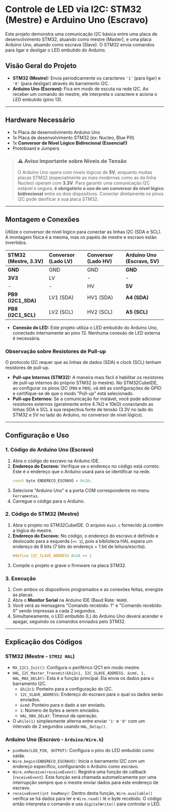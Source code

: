 # Controle de LED via I2C: STM32 (Mestre) e Arduino Uno (Escravo)

Este projeto demonstra uma comunicação I2C básica entre uma placa de desenvolvimento STM32, atuando como mestre (Master), e uma placa Arduino Uno, atuando como escrava (Slave). O STM32 envia comandos para ligar e desligar o LED embutido do Arduino.

## Visão Geral do Projeto

-   **STM32 (Mestre):** Envia periodicamente os caracteres `'1'` (para ligar) e `'0'` (para desligar) através do barramento I2C.
-   **Arduino Uno (Escravo):** Fica em modo de escuta na rede I2C. Ao receber um comando do mestre, ele interpreta o caractere e aciona o LED embutido (pino 13).

---

## Hardware Necessário

* 1x Placa de desenvolvimento Arduino Uno
* 1x Placa de desenvolvimento STM32 (ex: Nucleo, Blue Pill)
* 1x **Conversor de Nível Lógico Bidirecional (Essencial!)**
* Protoboard e Jumpers

> ### ⚠️ **Aviso Importante sobre Níveis de Tensão**
> O Arduino Uno opera com níveis lógicos de **5V**, enquanto muitas placas STM32 (especialmente as mais modernas como as da linha Nucleo) operam com **3.3V**. Para garantir uma comunicação I2C estável e segura, **é obrigatório o uso de um conversor de nível lógico bidirecional** entre os dois dispositivos. Conectar diretamente os pinos I2C pode danificar a sua placa STM32.

---

## Montagem e Conexões

Utilize o conversor de nível lógico para conectar as linhas I2C (SDA e SCL). A montagem física é a mesma, mas os papéis de mestre e escravo estão invertidos.

| STM32 (Mestre, 3.3V) | Conversor (Lado LV) | Conversor (Lado HV) | Arduino Uno (Escravo, 5V) |
| :------------------- | :------------------ | :------------------ | :------------------------ |
| **GND** | GND                 | GND                 | **GND** |
| **3V3** | LV                  | -                   | -                         |
| -                    | -                   | HV                  | **5V** |
| **PB9 (I2C1_SDA)** | LV1 (SDA)           | HV1 (SDA)           | **A4 (SDA)** |
| **PB8 (I2C1_SCL)** | LV2 (SCL)           | HV2 (SCL)           | **A5 (SCL)** |

* **Conexão do LED:** Este projeto utiliza o LED embutido do Arduino Uno, conectado internamente ao pino 13. Nenhuma conexão de LED externa é necessária.

### Observação sobre Resistores de Pull-up
O protocolo I2C requer que as linhas de dados (SDA) e clock (SCL) tenham resistores de pull-up.
* **Pull-ups Internos (STM32):** A maneira mais fácil é habilitar os resistores de pull-up internos do próprio STM32 (o mestre). No STM32CubeIDE, ao configurar os pinos I2C (`PB8` e `PB9`), vá até as configurações de GPIO e certifique-se de que o modo "Pull-up" está selecionado.
* **Pull-ups Externos:** Se a comunicação for instável, você pode adicionar resistores externos (geralmente entre 4.7kΩ e 10kΩ) conectando as linhas SDA e SCL à sua respectiva fonte de tensão (3.3V no lado do STM32 e 5V no lado do Arduino, no conversor de nível lógico).

---

## Configuração e Uso

### 1. Código do Arduino Uno (Escravo)

1.  Abra o código do escravo na Arduino IDE.
2.  **Endereço do Escravo:** Verifique se o endereço no código está correto. Este é o endereço que o Arduino usará para se identificar na rede.
    ```cpp
    const byte ENDERECO_ESCRAVO = 0x2A;
    ```
3.  Selecione "Arduino Uno" e a porta COM correspondente no menu `Ferramentas`.
4.  Carregue o código para o Arduino.

### 2. Código do STM32 (Mestre)

1.  Abra o projeto no STM32CubeIDE. O arquivo `main.c` fornecido já contém a lógica do mestre.
2.  **Endereço do Escravo:** No código, o endereço do escravo é definido e deslocado para a esquerda (`<< 1`), pois a biblioteca HAL espera um endereço de 8 bits (7 bits do endereço + 1 bit de leitura/escrita).
    ```c
    #define I2C_SLAVE_ADDRESS 0x2A << 1
    ```
3.  Compile o projeto e grave o firmware na placa STM32.

### 3. Execução

1.  Com ambos os dispositivos programados e as conexões feitas, energize as placas.
2.  Abra o **Monitor Serial** na Arduino IDE (Baud Rate: `9600`).
3.  Você verá as mensagens "Comando recebido: 1" e "Comando recebido: 0" sendo impressas a cada 2 segundos.
4.  Simultaneamente, o LED embutido (L) do Arduino Uno deverá acender e apagar, seguindo os comandos enviados pelo STM32.

---

## Explicação dos Códigos

### STM32 (Mestre - `STM32 HAL`)

-   `MX_I2C1_Init()`: Configura o periférico I2C1 em modo mestre.
-   `HAL_I2C_Master_Transmit(&hi2c1, I2C_SLAVE_ADDRESS, &cmd, 1, HAL_MAX_DELAY)`: Esta é a função principal. Ela envia os dados para o barramento I2C.
    -   `&hi2c1`: Ponteiro para a configuração do I2C.
    -   `I2C_SLAVE_ADDRESS`: Endereço do escravo para o qual os dados serão enviados.
    -   `&cmd`: Ponteiro para o dado a ser enviado.
    -   `1`: Número de bytes a serem enviados.
    -   `HAL_MAX_DELAY`: Timeout da operação.
-   O `while(1)` simplesmente alterna entre enviar `'1'` e `'0'` com um intervalo de 2 segundos usando `HAL_Delay()`.

### Arduino Uno (Escravo - `Arduino/Wire.h`)

-   `pinMode(LED_PIN, OUTPUT)`: Configura o pino do LED embutido como saída.
-   `Wire.begin(ENDERECO_ESCRAVO)`: Inicia o barramento I2C com um endereço específico, configurando o Arduino como escravo.
-   `Wire.onReceive(receiveEvent)`: Registra uma função de callback (`receiveEvent`). Esta função será chamada automaticamente por uma interrupção sempre que o mestre enviar dados para este endereço de escravo.
-   `receiveEvent(int howMany)`: Dentro desta função, `Wire.available()` verifica se há dados para ler e `Wire.read()` lê o byte recebido. O código então interpreta o comando e usa `digitalWrite()` para controlar o LED.
